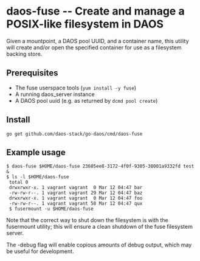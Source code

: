# daos-fuse -- Create and manage a POSIX-like filesystem in DAOS

Given a mountpoint, a DAOS pool UUID, and a container name, this utility will create and/or open the specified container for use as a filesystem backing store.

## Prerequisites

* The fuse userspace tools (`yum install -y fuse`)
* A running daos_server instance
* A DAOS pool uuid (e.g. as returned by `dcmd pool create`)

## Install
`go get github.com/daos-stack/go-daos/cmd/daos-fuse`

## Example usage
    $ daos-fuse $HOME/daos-fuse 23605ee8-3172-4f0f-9305-38001a9332fd test &
    $ ls -l $HOME/daos-fuse
	 total 0
	 drwxrwxr-x. 1 vagrant vagrant  0 Mar 12 04:47 bar
	 -rw-rw-r--. 1 vagrant vagrant 29 Mar 12 04:47 baz
	 drwxrwxr-x. 1 vagrant vagrant  0 Mar 12 04:47 foo
	 -rw-rw-r--. 1 vagrant vagrant 58 Mar 12 04:47 qux
	 $ fusermount -u $HOME/daos-fuse
	 
Note that the correct way to shut down the filesystem is with the fusermount utility; this will ensure a clean shutdown of the fuse filesystem server.

The -debug flag will enable copious amounts of debug output, which may be useful for development.

